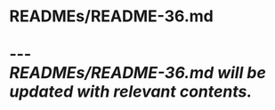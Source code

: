 # READMEs/README-36.md <br><br> --- <br> _READMEs/README-36.md will be updated with relevant contents._